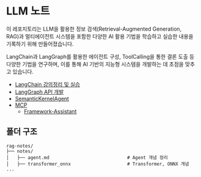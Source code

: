 # LLM 노트

이 레포지토리는 LLM을 활용한 정보 검색(Retrieval-Augmented Generation, RAG)과 멀티에이전트 시스템을 포함한 다양한 AI 활용 기법을 학습하고 실습한 내용을 기록하기 위해 만들어졌습니다.

LangChain과 LangGraph를 활용한 에이전트 구성, ToolCalling을 통한 결론 도출 등 다양한 기법을 연구하며, 이를 통해 AI 기반의 지능형 시스템을 개발하는 데 초점을 맞추고 있습니다.

- [LangChain 강의정리 및 실습](./langchain)
- [LangGraph API 개발](./langgraph)
- [SemanticKernelAgent](./SemanticKernelAgent/)
- [MCP](./MCP)
    - [Framework-Assistant](./MCP/framework-assistant/)

## 폴더 구조

```
rag-notes/
├── notes/
│   ├── agent.md                             # Agent 개념 정리
│   ├── transformer_onnx                     # Transformer, ONNX 개념
...
```
